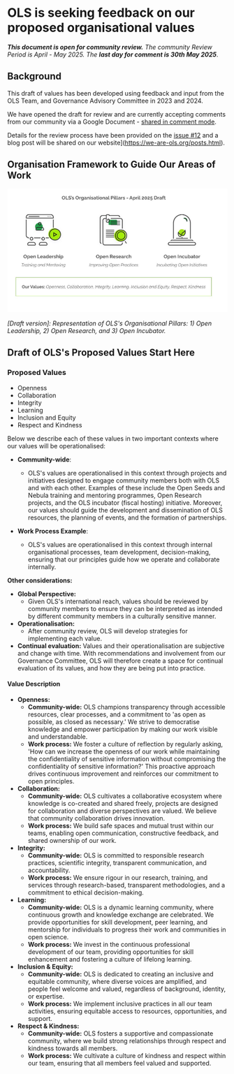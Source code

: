 # OLS is seeking feedback on our proposed organisational values

***This document is open for community review.***
*The community Review Period is April - May 2025. The **last day for comment is 30th May 2025***.

## Background

This draft of values has been developed using feedback and input from the OLS Team, and Governance Advisory Committee in 2023 and 2024.

We have opened the draft for review and are currently accepting comments from our community via a Google Document - [shared in comment mode](https://docs.google.com/document/d/1SeAqomXt_ZrTYUQydOmqLgnI8tGxtCpr22Wu9xm5Y9g/edit?tab=t.0).

Details for the review process have been provided on the [issue #12](https://github.com/open-life-science/ols-governance/issues/12) and a blog post will be shared on our website](https://we-are-ols.org/posts.html).

## Organisation Framework to Guide Our Areas of Work

![OLS's organisation pillars include open leadership, open research and open incubation](../figures/2025-03-ols-pillar-draft.png)

*[Draft version]: Representation of OLS's Organisational Pillars: 1) Open Leadership, 2) Open Research, and 3) Open Incubator.*

## Draft of OLS's Proposed Values Start Here

### Proposed Values

- Openness
- Collaboration
- Integrity
- Learning
- Inclusion and Equity
- Respect and Kindness

Below we describe each of these values in two important contexts where our values will be operationalised:

* **Community-wide**:
   * OLS's values are operationalised in this context through projects and initiatives designed to engage community members both with OLS and with each other. Examples of these include the Open Seeds and Nebula training and mentoring programmes, Open Research projects, and the OLS incubator (fiscal hosting) initiative. Moreover, our values should guide the development and dissemination of OLS resources, the planning of events, and the formation of partnerships.

* **Work Process Example**:
   * OLS's values are operationalised in this context through internal organisational processes, team development, decision-making, ensuring that our principles guide how we operate and collaborate internally.

**Other considerations:**
   * **Global Perspective:**
       * Given OLS's international reach, values should be reviewed by community members to ensure they can be interpreted as intended by different community members in a culturally sensitive manner.
   * **Operationalisation:**
       * After community review, OLS will develop strategies for implementing each value. 
   * **Continual evaluation:** Values and their operationalisation are subjective and change with time. With recommendations and involvement from our Governance Committee, OLS will therefore create a space for continual evaluation of its values, and how they are being put into practice.

#### Value Description

* **Openness:**
    * **Community-wide:** OLS champions transparency through accessible resources, clear processes, and a commitment to 'as open as possible, as closed as necessary.' We strive to democratise knowledge and empower participation by making our work visible and understandable.
    * **Work process:** We foster a culture of reflection by regularly asking, 'How can we increase the openness of our work while maintaining the confidentiality of sensitive information without compromising the confidentiality of sensitive information?' This proactive approach drives continuous improvement and reinforces our commitment to open principles.
* **Collaboration:**
    * **Community-wide:** OLS cultivates a collaborative ecosystem where knowledge is co-created and shared freely, projects are designed for collaboration and diverse perspectives are valued. We believe that community collaboration drives innovation.
    * **Work process:** We build safe spaces and mutual trust within our teams, enabling open communication, constructive feedback, and shared ownership of our work.
* **Integrity:**
    * **Community-wide:** OLS is committed to responsible research practices, scientific integrity, transparent communication, and accountability.
    * **Work process:** We ensure rigour in our research, training, and services through research-based, transparent methodologies, and a commitment to ethical decision-making.
* **Learning:**
    * **Community-wide:** OLS is a dynamic learning community, where continuous growth and knowledge exchange are celebrated. We provide opportunities for skill development, peer learning, and mentorship for individuals to progress their work and communities in open science.
    * **Work process:** We invest in the continuous professional development of our team, providing opportunities for skill enhancement and fostering a culture of lifelong learning.
* **Inclusion & Equity:**
    * **Community-wide:** OLS is dedicated to creating an inclusive and equitable community, where diverse voices are amplified, and people feel welcome and valued, regardless of background, identity, or expertise.
    * **Work process:** We implement inclusive practices in all our team activities, ensuring equitable access to resources, opportunities, and support.
* **Respect & Kindness:**
    * **Community-wide:** OLS fosters a supportive and compassionate community, where we build strong relationships through respect and kindness towards all members.
    * **Work process:** We cultivate a culture of kindness and respect within our team, ensuring that all members feel valued and supported.
